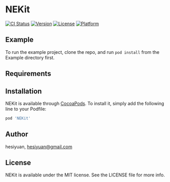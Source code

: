 # NEKit

[![CI Status](https://img.shields.io/travis/hesiyuan/NEKit.svg?style=flat)](https://travis-ci.org/hesiyuan/NEKit)
[![Version](https://img.shields.io/cocoapods/v/NEKit.svg?style=flat)](https://cocoapods.org/pods/NEKit)
[![License](https://img.shields.io/cocoapods/l/NEKit.svg?style=flat)](https://cocoapods.org/pods/NEKit)
[![Platform](https://img.shields.io/cocoapods/p/NEKit.svg?style=flat)](https://cocoapods.org/pods/NEKit)

## Example

To run the example project, clone the repo, and run `pod install` from the Example directory first.

## Requirements

## Installation

NEKit is available through [CocoaPods](https://cocoapods.org). To install
it, simply add the following line to your Podfile:

```ruby
pod 'NEKit'
```

## Author

hesiyuan, hesiyuan@gmail.com

## License

NEKit is available under the MIT license. See the LICENSE file for more info.
